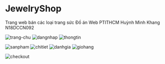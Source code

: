 # JewelryShop
Trang web bán các loại trang sức
Đồ án Web PTITHCM
Huỳnh Minh Khang
N18DCCN092

![trang-chu](https://user-images.githubusercontent.com/96491047/148675610-a91be60f-5b78-4570-8e6e-91674e50d4c0.png)
![dangnhap](https://user-images.githubusercontent.com/96491047/148675622-57804073-1730-44f9-a688-f16da9c22e94.png)
![thongtin](https://user-images.githubusercontent.com/96491047/148675628-a815dde6-28a7-4c96-b01a-cfba20ebdfbe.png)


![sanpham](https://user-images.githubusercontent.com/96491047/148675618-38e2c4d5-752c-499b-849b-c634a143f718.png)
![chitiet](https://user-images.githubusercontent.com/96491047/148675630-ad838839-ec5d-4ada-9d06-033fb2b933df.png)
![danhgia](https://user-images.githubusercontent.com/96491047/148675631-4a065154-465e-4cc0-92fc-7db3c20a4cac.png)
![giohang](https://user-images.githubusercontent.com/96491047/148675644-197d21a1-e2fc-462f-a613-2b3ae4df674f.png)

![checkout](https://user-images.githubusercontent.com/96491047/148675633-08d51fd8-376e-49f4-90cb-f026445028f8.png)



